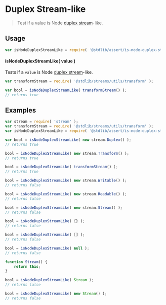 # Duplex Stream-like

> Test if a value is Node [duplex stream][nodejs-stream]-like.

<section class="usage">

## Usage

``` javascript
var isNodeDuplexStreamLike = require( '@stdlib/assert/is-node-duplex-stream-like' );
```

#### isNodeDuplexStreamLike( value )

Tests if a `value` is Node [duplex stream][nodejs-stream]-like.

``` javascript
var transformStream = require( '@stdlib/streams/utils/transform' );

var bool = isNodeDuplexStreamLike( transformStream() );
// returns true
```

</section>

<!-- /.usage -->

<section class="notes">

</section>

<!-- /.notes -->

<section class="examples">

## Examples

``` javascript
var stream = require( 'stream' );
var transformStream = require( '@stdlib/streams/utils/transform' );
var isNodeDuplexStreamLike = require( '@stdlib/assert/is-node-duplex-stream-like' );

var bool = isNodeDuplexStreamLike( new stream.Duplex() );
// returns true

bool = isNodeDuplexStreamLike( new stream.Transform() );
// returns true

bool = isNodeDuplexStreamLike( transformStream() );
// returns true

bool = isNodeDuplexStreamLike( new stream.Writable() );
// returns false

bool = isNodeDuplexStreamLike( new stream.Readable() );
// returns false

bool = isNodeDuplexStreamLike( new stream.Stream() );
// returns false

bool = isNodeDuplexStreamLike( {} );
// returns false

bool = isNodeDuplexStreamLike( [] );
// returns false

bool = isNodeDuplexStreamLike( null );
// returns false

function Stream() {
    return this;
}

bool = isNodeDuplexStreamLike( Stream );
// returns false

bool = isNodeDuplexStreamLike( new Stream() );
// returns false
```

</section>

<!-- /.examples -->

<section class="links">

[nodejs-stream]: https://nodejs.org/api/stream.html

</section>

<!-- /.links -->
